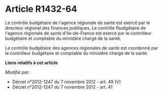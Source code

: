 # Article R1432-64

Le contrôle budgétaire de l'agence régionale de santé est exercé par le directeur régional des finances publiques. Le
contrôle fbudgétaire de l'agence régionale de santé d'Ile-de-France est exercé par le contrôleur budgétaire et comptable du
ministère chargé de la santé. 

Le contrôle budgétaire des agences régionales de santé est coordonné par le contrôleur budgétaire et comptable du ministère
chargé de la santé.

**Liens relatifs à cet article**

_Modifié par_:

  - Décret n°2012-1247 du 7 novembre 2012 - art. 49 (V)
  - Décret n°2012-1247 du 7 novembre 2012 - art. 41
